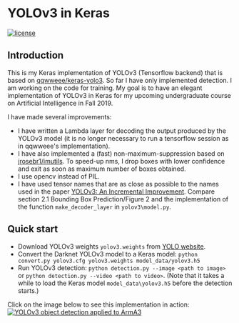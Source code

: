 # YOLOv3 in Keras

[![license](https://img.shields.io/github/license/mashape/apistatus.svg)](LICENSE)

## Introduction

This is my Keras implementation of YOLOv3 (Tensorflow backend) that is based on [qqwweee/keras-yolo3](https://github.com/qqwweee/keras-yolo3).
So far I have only implemented detection. I am working on the code for training. 
My goal is to have an elegant implementation of YOLOv3 in Keras for my upcoming 
undergraduate course on Artificial Intelligence in Fall 2019.

I have made several improvements:
* I have written a Lambda layer for decoding the output produced by the YOLOv3 model (it is no longer necessary to run a 
tensorflow session as in qqwweee's implementation). 
* I have also implemented a (fast) non-maximum-suppression based on 
[jrosebr1/imutils](https://github.com/jrosebr1/imutils/blob/master/imutils/object_detection.py). To speed-up nms, I 
drop boxes with lower confidence and exit as soon as maximum number of boxes obtained.
* I use opencv instead of PIL.
* I have used tensor names 
that are as close as possible to the names used in the paper 
[YOLOv3: An Incremental Improvement](https://pjreddie.com/media/files/papers/YOLOv3.pdf). Compare section 2.1 
Bounding Box Prediction/Figure 2 and the implementation of the function ```make_decoder_layer``` in 
```yolov3\model.py```. 

## Quick start

* Download YOLOv3 weights ```yolov3.weights``` from [YOLO website](https://pjreddie.com/media/files/yolov3.weights).
* Convert the Darknet YOLOv3 model to a Keras model:
```python convert.py yolov3.cfg yolov3.weights model_data/yolov3.h5```
* Run YOLOv3 detection: ```python detection.py --image <path to image>``` or 
```python detection.py --video <path to video>```. (Note that it takes a while to load the Keras model ```model_data\yolov3.h5``` before the detection 
starts.)  

Click on the image below to see this implementation in action:
[![YOLOv3 object detection applied to ArmA3](https://github.com/schneider128k/yolov3-keras/blob/master/poster_detection.jpg)](https://www.youtube.com/watch?v=Nrg5WcMN9lU&feature=youtu.be)

 